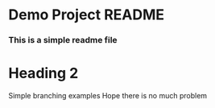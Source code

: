 # Demo Project README

### This is a simple readme file

# Heading 2

Simple branching examples
Hope there is no much problem



